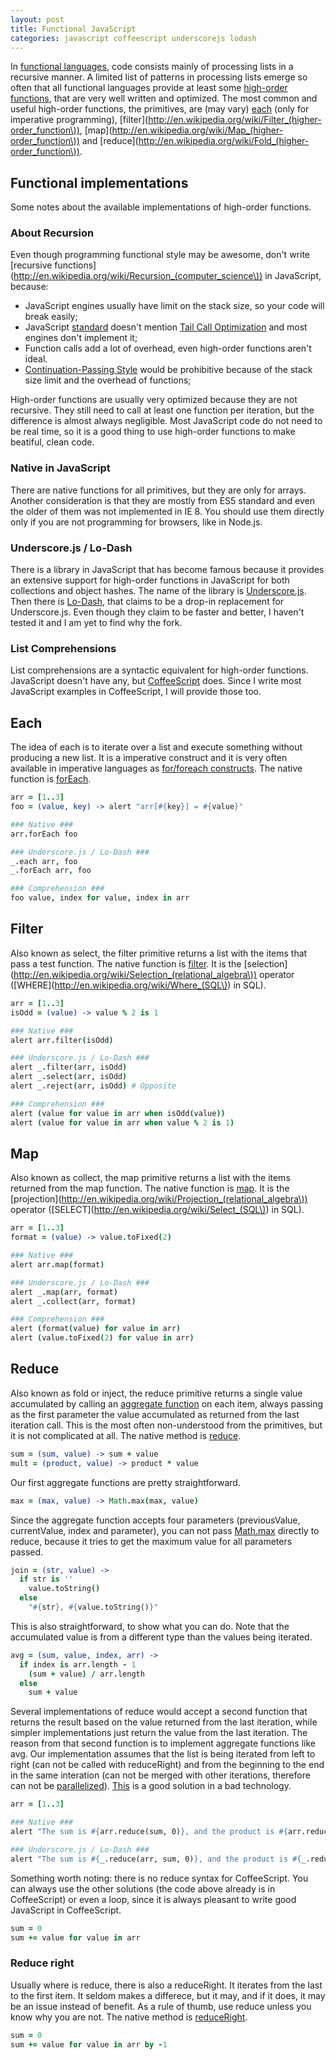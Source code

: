```yaml
---
layout: post
title: Functional JavaScript
categories: javascript coffeescript underscorejs lodash
---
```


In [functional languages](http://en.wikipedia.org/wiki/Functional_programming), code consists mainly of processing lists in a recursive manner. A limited list of patterns in processing lists emerge so often that all functional languages provide at least some [high-order functions](http://en.wikipedia.org/wiki/Higher-order_function), that are very well written and optimized. The most common and useful high-order functions, the primitives, are (may vary) [each](http://en.wikipedia.org/wiki/Foreach) (only for imperative programming), [filter](http://en.wikipedia.org/wiki/Filter_(higher-order_function\)), [map](http://en.wikipedia.org/wiki/Map_(higher-order_function\)) and [reduce](http://en.wikipedia.org/wiki/Fold_(higher-order_function\)).

## Functional implementations

Some notes about the available implementations of high-order functions.

### About Recursion

Even though programming functional style may be awesome, don't write [recursive functions](http://en.wikipedia.org/wiki/Recursion_(computer_science\)) in JavaScript, because:

* JavaScript engines usually have limit on the stack size, so your code will break easily;
* JavaScript [standard](http://en.wikipedia.org/wiki/ECMAScript) doesn't mention [Tail Call Optimization](http://en.wikipedia.org/wiki/Tail_call) and most engines don't implement it;
* Function calls add a lot of overhead, even high-order functions aren't ideal.
* [Continuation-Passing Style](http://en.wikipedia.org/wiki/Continuation-passing_style) would be prohibitive because of the stack size limit and the overhead of functions;

High-order functions are usually very optimized because they are not recursive. They still need to call at least one function per iteration, but the difference is almost always negligible. Most JavaScript code do not need to be real time, so it is a good thing to use high-order functions to make beatiful, clean code.

### Native in JavaScript

There are native functions for all primitives, but they are only for arrays. Another consideration is that they are mostly from ES5 standard and even the older of them was not implemented in IE 8. You should use them directly only if you are not programming for browsers, like in Node.js.

### Underscore.js / Lo-Dash

There is a library in JavaScript that has become famous because it provides an extensive support for high-order functions in JavaScript for both collections and object hashes. The name of the library is [Underscore.js](http://underscorejs.org/). Then there is [Lo-Dash](http://lodash.com/), that claims to be a drop-in replacement for Underscore.js. Even though they claim to be faster and better, I haven't tested it and I am yet to find why the fork.

### List Comprehensions

List comprehensions are a syntactic equivalent for high-order functions. JavaScript doesn't have any, but [CoffeeScript](http://en.wikipedia.org/wiki/CoffeeScript) does. Since I write most JavaScript examples in CoffeeScript, I will provide those too.

## Each

The idea of each is to iterate over a list and execute something without producing a new list. It is a imperative construct and it is very often available in imperative languages as [for/foreach constructs](http://michelpm.com/blog/2012/09/10/iterating-collections-in-javascript/). The native function is [forEach](https://developer.mozilla.org/en-US/docs/JavaScript/Reference/Global_Objects/Array/forEach).

``` coffeescript each
arr = [1..3]
foo = (value, key) -> alert "arr[#{key}] = #{value}"

### Native ###
arr.forEach foo

### Underscore.js / Lo-Dash ###
_.each arr, foo
_.forEach arr, foo

### Comprehension ###
foo value, index for value, index in arr
```

## Filter

Also known as select, the filter primitive returns a list with the items that pass a test function. The native function is [filter](https://developer.mozilla.org/en-US/docs/JavaScript/Reference/Global_Objects/Array/filter). It is the [selection](http://en.wikipedia.org/wiki/Selection_(relational_algebra\)) operator ([WHERE](http://en.wikipedia.org/wiki/Where_(SQL\)) in SQL).

``` coffeescript filter
arr = [1..3]
isOdd = (value) -> value % 2 is 1

### Native ###
alert arr.filter(isOdd)

### Underscore.js / Lo-Dash ###
alert _.filter(arr, isOdd)
alert _.select(arr, isOdd)
alert _.reject(arr, isOdd) # Opposite

### Comprehension ###
alert (value for value in arr when isOdd(value))
alert (value for value in arr when value % 2 is 1)
```

## Map

Also known as collect, the map primitive returns a list with the items returned from the map function. The native function is [map](https://developer.mozilla.org/en-US/docs/JavaScript/Reference/Global_Objects/Array/map). It is the [projection](http://en.wikipedia.org/wiki/Projection_(relational_algebra\)) operator ([SELECT](http://en.wikipedia.org/wiki/Select_(SQL\)) in SQL).

``` coffeescript map
arr = [1..3]
format = (value) -> value.toFixed(2)

### Native ###
alert arr.map(format)

### Underscore.js / Lo-Dash ###
alert _.map(arr, format)
alert _.collect(arr, format)

### Comprehension ###
alert (format(value) for value in arr)
alert (value.toFixed(2) for value in arr)
```

## Reduce

Also known as fold or inject, the reduce primitive returns a single value accumulated by calling an [aggregate function](http://en.wikipedia.org/wiki/Aggregate_function) on each item, always passing as the first parameter the value accumulated as returned from the last iteration call. This is the most often non-understood from the primitives, but it is not complicated at all. The native method is [reduce](https://developer.mozilla.org/en-US/docs/JavaScript/Reference/Global_Objects/Array/reduce).

``` coffeescript Aggregate functions: sum, mult
sum = (sum, value) -> sum + value
mult = (product, value) -> product * value
```

Our first aggregate functions are pretty straightforward.

``` coffeescript Aggregate function: max
max = (max, value) -> Math.max(max, value)
```

Since the aggregate function accepts four parameters (previousValue, currentValue, index and parameter), you can not pass [Math.max](https://developer.mozilla.org/en-US/docs/JavaScript/Reference/Global_Objects/Math/max) directly to reduce, because it tries to get the maximum value for all parameters passed.

``` coffeescript Aggregate function: join
join = (str, value) ->
  if str is ''
    value.toString()
  else
    "#{str}, #{value.toString()}"
```

This is also straightforward, to show what you can do. Note that the accumulated value is from a different type than the values being iterated.

``` coffeescript Aggregate function: avg
avg = (sum, value, index, arr) ->
  if index is arr.length - 1
    (sum + value) / arr.length
  else
    sum + value
```

Several implementations of reduce would accept a second function that returns the result based on the value returned from the last iteration, while simpler implementations just return the value from the last iteration. The reason from that second function is to implement aggregate functions like avg. Our implementation assumes that the list is being iterated from left to right (can not be called with reduceRight) and from the beginning to the end in the same interation (can not be merged with other iterations, therefore can not be [parallelized](http://en.wikipedia.org/wiki/Automatic_parallelization)). [This](https://gist.github.com/3696508) is a good solution in a bad technology.

``` coffeescript reduce
arr = [1..3]

### Native ###
alert "The sum is #{arr.reduce(sum, 0)}, and the product is #{arr.reduce(mult, 1)}."

### Underscore.js / Lo-Dash ###
alert "The sum is #{_.reduce(arr, sum, 0)}, and the product is #{_.reduce(arr, mult, 1)}."
```

Something worth noting: there is no reduce syntax for CoffeeScript. You can always use the other solutions (the code above already is in CoffeeScript) or even a loop, since it is always pleasant to write good JavaScript in CoffeeScript.

``` coffeescript reduce by hand
sum = 0
sum += value for value in arr
```

### Reduce right

Usually where is reduce, there is also a reduceRight. It iterates from the last to the first item. It seldom makes a differece, but it may, and if it does, it may be an issue instead of benefit. As a rule of thumb, use reduce unless you know why you are not. The native method is [reduceRight](https://developer.mozilla.org/en-US/docs/JavaScript/Reference/Global_Objects/Array/ReduceRight).

``` coffeescript reduceRight by hand
sum = 0
sum += value for value in arr by -1
```
